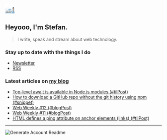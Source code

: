 <img alt width="30" height="30" src="https://raw.githubusercontent.com/stefanjudis/stefanjudis/main/screenshot.png">

## Heyooo, I'm Stefan.

> I write, speak and stream about web technology.

### Stay up to date with the things I do

- [Newsletter](https://www.stefanjudis.com/newsletter/)
- [RSS](https://www.stefanjudis.com/feeds/)

### Latest articles on [my blog](https://www.stefanjudis.com)

<!-- BLOG-POST-LIST:START -->
- [Top-level await is available in Node.js modules (#tilPost)](https://www.stefanjudis.com/today-i-learned/top-level-await-is-available-in-node-js-modules/)
- [How to download a GitHub repo without the git history using npm (#snippet)](https://www.stefanjudis.com/snippets/how-to-download-a-github-repo-without-the-git-history-using-npm/)
- [Web Weekly #12 (#blogPost)](https://www.stefanjudis.com/blog/web-weekly-12/)
- [Web Weekly #11 (#blogPost)](https://www.stefanjudis.com/blog/web-weekly-11/)
- [HTML defines a ping attribute on anchor elements (links) (#tilPost)](https://www.stefanjudis.com/today-i-learned/html-defines-a-ping-attribute-on-anchor-elements-links/)
<!-- BLOG-POST-LIST:END -->

---

![Generate Account Readme](https://github.com/stefanjudis/stefanjudis/workflows/Generate%20Account%20Readme/badge.svg)
